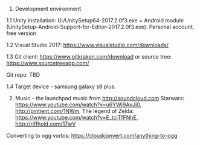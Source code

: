 1. Development environment

1.1 Unity installation:
U:/UnitySetup64-2017.2.0f3.exe + Android module (UnitySetup-Android-Support-for-Editor-2017.2.0f3.exe).
Personal account, free version

1.2 Visual Studio 2017: https://www.visualstudio.com/downloads/

1.3 Git client: https://www.gitkraken.com/download or source tree: https://www.sourcetreeapp.com/

Git repo: TBD

1.4 Target device - samsung galaxy s8 plus.

2. Music - the launchpad music from http://soundcloud.com
Starwars: https://www.youtube.com/watch?v=u6YWj9AxJi0, http://pintient.com/1NWm, 
The legend of Zelda: https://www.youtube.com/watch?v=E_tciTfFNhE, http://riffhold.com/17wV

Converting to ogg vorbis: https://cloudconvert.com/anything-to-ogg